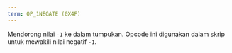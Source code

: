 ```yaml
---
term: OP_1NEGATE (0X4F)
---
```


Mendorong nilai `-1` ke dalam tumpukan. Opcode ini digunakan dalam skrip untuk mewakili nilai negatif `-1`.